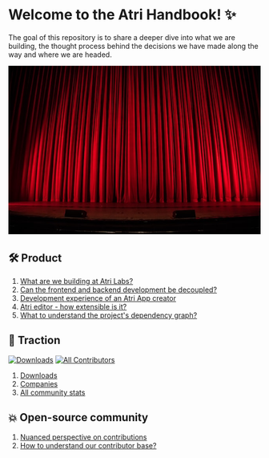 # Welcome to the Atri Handbook! ✨

The goal of this repository is to share a deeper dive into what we are building, the thought process behind the decisions we have made along the way and where we are headed. 

<img src="assets/theatre.jpeg" alt="drawing" width="1000"/>

## 🛠️ Product

1. [What are we building at Atri Labs?
](posts/product/product_explained.md)
2. [Can the frontend and backend development be decoupled?](posts/product/decoupled.md)
3. [Development experience of an Atri App creator](posts/product/dx.md)
4. [Atri editor - how extensible is it?](posts/product/dx.md)
5. [What to understand the project's dependency graph?](posts/product/dependency.md)

## 🥂 Traction

<a href="https://pepy.tech/badge/atri" target="_blank"><img src="https://pepy.tech/badge/atri" alt="Downloads"></a> [![All Contributors](https://img.shields.io/badge/all_contributors-52-orange.svg?style=flat-square)](#contributors-)

1. [Downloads](posts/traction/downloads.md)
2. [Companies](posts/traction/companies.md)
3. [All community stats](posts/traction/community_stats.md)

## 💥 Open-source community

1. [Nuanced perspective on contributions](posts/traction/contributor.md)
2. [How to understand our contributor base?](posts/traction/our_contributor.md)